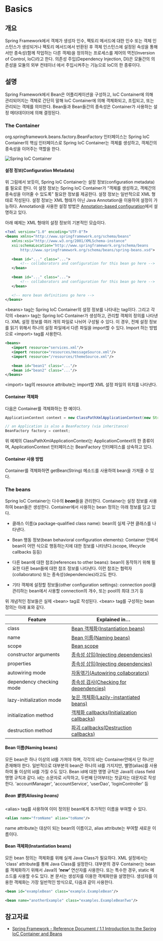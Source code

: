 # Basics

## 개요

 Spring Framework에서 객체가 생성자 인수, 팩토리 메서드에 대한 인수 또는 객체 인스턴스가 생성되거나 팩토리 메서드에서 반환된 후 객체 인스턴스에 설정된 속성을 통해서만 종속성(함께 작업하는 다른 객체)을 정의하는 프로세스를 제어의 역전(Inversion of Control, IoC)라고 한다. 의존성 주입(Dependency Injection, DI)은 모듈간의 의존성을 모듈의 외부 컨테이너 에서 주입시켜주는 기능으로 IoC의 한 종류이다.

## 설명

 Spring Framework에서 Bean은 어플리케이션을 구성하고, IoC Container에 의해 관리되어지는 객체로 간단히 말해 IoC Container에 의해 객체화되고, 조립되고, 또는 관리되는 객체를 의미한다.
Bean들과 Bean들간의 종속성은 Container가 사용하는 설정 메타데이터에 의해 결정된다.

### The Container

 org.springframework.beans.factory.BeanFactory 인터페이스는 Spring IoC Container의 핵심 인터페이스로 Spring IoC Container는 객체를 생성하고, 객체간의 종속성을 이어주는 역할을 한다.

 ![ Spring IoC Container](./images/egovframework:rte:fdl:ioc_container:container-magic.png)

#### 설정 정보(Configuration Metadata)

 위 그림에서 보듯이, Spring IoC Container는 설정 정보(configuration metadata)를 필요로 한다. 이 설정 정보는 Spring IoC Container가 “객체를 생성하고, 객체간의 종속성을 이어줄 수 있도록” 필요한 정보를 제공한다.
설정 정보는 일반적으로 XML 형태로 작성된다. 설정 정보는 XML 형태가 아닌 Java Annotation을 이용하여 설정이 가능하다.
Annotation을 사용한 설정 방법은 [Annotation-based configuration](https://www.egovframe.go.kr//wiki/doku.php?id=egovframework:rte:fdl:ioc_container:annotation-based_configuration)에서 설명하고 있다.

 아래 예제는 XML 형태의 설정 정보의 기본적인 모습이다.

 ```xml
<?xml version="1.0" encoding="UTF-8"?>
<beans xmlns="http://www.springframework.org/schema/beans"
    xmlns:xsi="http://www.w3.org/2001/XMLSchema-instance"
    xsi:schemaLocation="http://www.springframework.org/schema/beans
        http://www.springframework.org/schema/beans/spring-beans.xsd">
 
    <bean id="..." class="...">
        <!-- collaborators and configuration for this bean go here -->
    </bean>
 
    <bean id="..." class="...">
        <!-- collaborators and configuration for this bean go here -->
    </bean>
 
    <!-- more bean definitions go here -->
</beans>
```

 &lt;beans&gt; tag는 Spring IoC Container의 설정 정보를 나타내는 tag이다. 그리고 각각의 &lt;bean&gt; tag는 Spring IoC Container가 생성하고, 관리할 객체의 정의를 나타낸다.
XML 설정 정보를 여러 개의 파일로 나뉘어 구성될 수 있다. 이 경우, 전체 설정 정보를 읽기 위해서 하나의 설정 파일에서 다른 파일을 import할 수 있다. Import 하는 방법으로 &lt;import&gt; tag를 사용한다.

 ```xml
<beans>
    <import resource="services.xml"/>
    <import resource="resources/messageSource.xml"/>
    <import resource="/resources/themeSource.xml"/>
 
    <bean id="bean1" class="..."/>
    <bean id="bean2" class="..."/>
</beans>
```

 &lt;import&gt; tag의 resource attribute는 import할 XML 설정 파일의 위치를 나타낸다.

#### Container 객체화

 다음은 Container를 객체화하는 한 예이다.

 ```java
ApplicationContext context = new ClassPathXmlApplicationContext(new String[] {"services.xml", "daos.xml"});

// an Application is also a BeanFactory (via inheritance)
BeanFactory factory = context;
```

 위 예제의 ClassPathXmlApplicationContext는 ApplicationContext의 한 종류이며, ApplicationContext 인터페이스는 BeanFactory 인터페이스를 상속하고 있다.

#### Container 사용 방법

 Container를 객체화하면 getBean(String) 메소드를 사용하여 bean을 가져올 수 있다.

### The beans

 Spring IoC Container는 다수의 ***bean***들을 관리한다. Container는 설정 정보를 사용하여 bean들은 생성한다. Container에서 사용하는 bean 정의는 아래 정보를 담고 있다.

*   클래스 이름(a package-qualified class name): bean의 실제 구현 클래스를 나타낸다.

*   Bean 행동 정보(bean behavioral configuration elements): Container 안에서 bean이 어떤 식으로 행동하는지에 대한 정보를 나타낸다.(scope, lifecycle callbacks 등등)

*   다른 bean에 대한 참조(references to other beans): bean이 동작하기 위해 필요한 다른 bean들에 대한 참조 정보를 나타낸다. 이런 참조는 협력자(collaborators) 또는 종속성(dependencies)라고도 한다.

*   기타 객체에 설정할 정보들(other configuration settings): connection pool을 관리하는 bean에서 사용할 connection의 개수, 또는 pool의 최대 크기 등


 위 개념적인 정보들은 실제 &lt;bean&gt; tag로 작성된다. &lt;bean&gt; tag를 구성하는 bean 정의는 아래 표와 같다.

| Feature | Explained in… |
| --- | --- |
| class | [Bean 객체화(Instantiation beans)](#bean-객체화instantiation-beans) |
| name | [Bean 이름(Naming beans)](#bean-이름naming-beans) |
| scope | [Bean scope](https://www.egovframe.go.kr//wiki/doku.php?id=egovframework:rte:fdl:ioc_container:bean_scope) |
| constructor arguments | [종속성 삽입(Injecting dependencies)](https://www.egovframe.go.kr//wiki/doku.php?id=egovframework:rte:fdl:ioc_container:dependencies#종속성_삽입_injecting_dependencies) |
| properties | [종속성 삽입(Injecting dependencies)](https://www.egovframe.go.kr//wiki/doku.php?id=egovframework:rte:fdl:ioc_container:dependencies#종속성_삽입_injecting_dependencies) |
| autowiring mode | [자동엮기(Autowiring collaborators)](https://www.egovframe.go.kr//wiki/doku.php?id=egovframework:rte:fdl:ioc_container:dependencies#자동엮기_autowiring_collaborators) |
| dependency checking mode | [종속성 검사(Checking for dependencies)](https://www.egovframe.go.kr//wiki/doku.php?id=egovframework:rte:fdl:ioc_container:dependencies#종속성_검사_checking_for_dependencies) |
| lazy-initialization mode | [늦은 객체화(Lazily-instantiated beans)](https://www.egovframe.go.kr//wiki/doku.php?id=egovframework:rte:fdl:ioc_container:dependencies#늦은_객체화_lazily-instantiated_beans) |
| initialization method | [객체화 callbacks(Initialization callbacks)](https://www.egovframe.go.kr//wiki/doku.php?id=egovframework:rte:fdl:ioc_container:customizing_the_nature_of_a_bean#객체화_callbacks_initialization_callbacks) |
| destruction method | [파괴 callbacks(Destruction callbacks)](https://www.egovframe.go.kr//wiki/doku.php?id=egovframework:rte:fdl:ioc_container:customizing_the_nature_of_a_bean#파괴_callbacks_destruction_callbacks) |

#### Bean 이름(Naming beans)

 모든 bean은 하나 이상의 id를 가져야 하며, 각각의 id는 Container안에서 단 하나만 존재해야 한다. 일반적으로 대부분의 bean은 하나의 id를 가지지만, 별명(alias)를 사용하여 둘 이상의 id를 가질 수도 있다.
Bean id에 대한 명명 규칙은 Java의 class field 명명 규칙과 같다. id는 소문자로 시작하고, 두번째 단어부터는 첫글자는 대문자로 작성한다. 'accountManager', 'accountService', 'userDao', 'loginController' 등

##### Bean 별명(Aliasing beans)

 &lt;alias&gt; tag를 사용하여 이미 정의된 bean에게 추가적인 이름을 부여할 수 있다.

 ```xml
<alias name="fromName" alias="toName"/>
```

 name attribute는 대상이 되는 bean의 이름이고, alias attribute는 부여할 새로운 이름이다.

#### Bean 객체화(Instantiation beans)

 모든 bean 정의는 객체화를 위해 실제 Java Class가 필요하다.
XML 설정에서는 'class' attribute를 통해 Java Class를 설정한다. 대부분의 경우 Container는 bean를 객체화하기 위해서 Java의 ***'new'*** 연산자를 사용한다.
또는 특수한 경우, static 메소드를 사용할 수도 있다. 본 문서는 생성자를 이용한 객체화만을 설명한다.
생성자를 이용한 객체화는 가장 일반적인 방식으로, 다음과 같이 사용한다.

 ```xml
<bean id="exampleBean" class="example.ExampleBean"/>
 
<bean name="anotherExample" class="examples.ExampleBeanTwo"/>
```

## 참고자료

*   [Spring Framework - Reference Document / 1.1 Introduction to the Spring IoC Container and Beans](https://docs.spring.io/spring-framework/docs/5.3.27/reference/html/core.html#beans-introduction)
